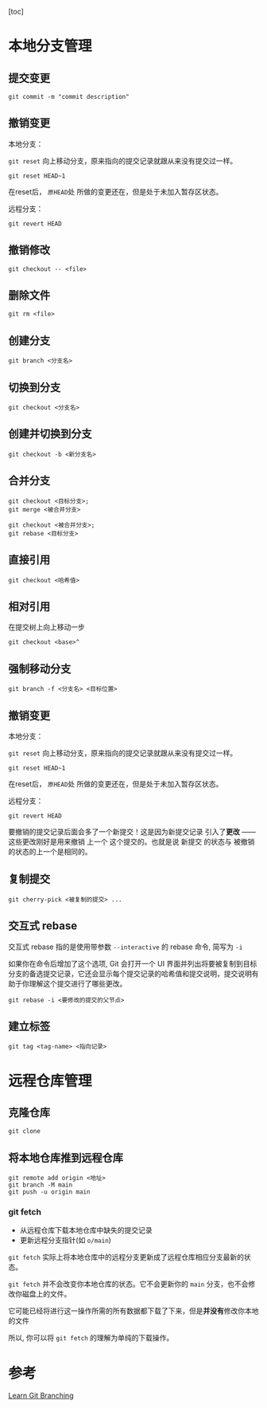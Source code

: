 [toc]

# 本地分支管理

## 提交变更

```git
git commit -m "commit description"
```

## 撤销变更

本地分支：

`git reset` 向上移动分支，原来指向的提交记录就跟从来没有提交过一样。

```
git reset HEAD~1
```

在reset后， `原HEAD`处 所做的变更还在，但是处于未加入暂存区状态。

远程分支：

```
git revert HEAD
```

## 撤销修改
```
git checkout -- <file>
```

## 删除文件
```
git rm <file>
```

## 创建分支

```git
git branch <分支名>
```

## 切换到分支

```
git checkout <分支名>
```

## 创建并切换到分支

```
git checkout -b <新分支名>
```

## 合并分支

```
git checkout <目标分支>;
git merge <被合并分支>
```

```
git checkout <被合并分支>;
git rebase <目标分支>
```

## 直接引用

```
git checkout <哈希值>
```

## 相对引用

在提交树上向上移动一步

```
git checkout <base>^
```

## 强制移动分支

````
git branch -f <分支名> <目标位置>
````

## 撤销变更

本地分支：

`git reset` 向上移动分支，原来指向的提交记录就跟从来没有提交过一样。

```
git reset HEAD~1
```

在reset后， `原HEAD`处 所做的变更还在，但是处于未加入暂存区状态。

远程分支：

```
git revert HEAD
```

要撤销的提交记录后面会多了一个新提交！这是因为新提交记录  引入了**更改** —— 这些更改刚好是用来撤销 上一个 这个提交的。也就是说 新提交 的状态与 被撤销的状态的上一个是相同的。

## 复制提交

```
git cherry-pick <被复制的提交> ...
```

## 交互式 rebase

交互式 rebase 指的是使用带参数 `--interactive` 的 rebase 命令, 简写为 `-i`

如果你在命令后增加了这个选项, Git 会打开一个 UI 界面并列出将要被复制到目标分支的备选提交记录，它还会显示每个提交记录的哈希值和提交说明，提交说明有助于你理解这个提交进行了哪些更改。

```
git rebase -i <要修改的提交的父节点>
```

## 建立标签

```
git tag <tag-name> <指向记录>
```

# 远程仓库管理

## 克隆仓库

```
git clone
```

## 将本地仓库推到远程仓库

```
git remote add origin <地址>
git branch -M main
git push -u origin main
```


### git fetch

- 从远程仓库下载本地仓库中缺失的提交记录
- 更新远程分支指针(如 `o/main`)

`git fetch` 实际上将本地仓库中的远程分支更新成了远程仓库相应分支最新的状态。

`git fetch` 并不会改变你本地仓库的状态。它不会更新你的 `main` 分支，也不会修改你磁盘上的文件。

它可能已经将进行这一操作所需的所有数据都下载了下来，但是**并没有**修改你本地的文件

所以, 你可以将 `git fetch` 的理解为单纯的下载操作。


# 参考

[Learn Git Branching](https://learngitbranching.js.org/?locale=zh_CN)